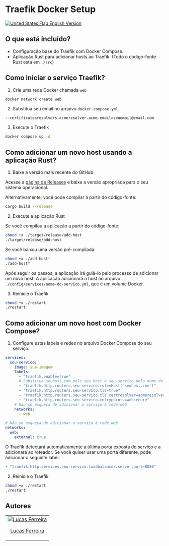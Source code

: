 # Traefik Docker Setup

[<img src="https://flagcdn.com/w20/us.png" alt="United States Flag"> English Version](./README.md)

## O que está incluído?

- Configuração base do Traefik com Docker Compose.
- Aplicação Rust para adicionar hosts ao Traefik. (Todo o código-fonte Rust está em `./src`)

## Como iniciar o serviço Traefik?

1. Crie uma rede Docker chamada `web`

```bash
docker network create web
```

2. Substitua seu email no arquivo `docker-compose.yml`.

```
--certificatesresolvers.acmeresolver.acme.email=seuemail@email.com
```

3. Execute o Traefik

```bash
docker compose up -d
```

## Como adicionar um novo host usando a aplicação Rust?

1. Baixe a versão mais recente do GitHub

Acesse a [página de Releases](https://github.com/luccasfr/traefik-boilerplate/releases) e baixe a versão apropriada para o seu sistema operacional.

Alternativamente, você pode compilar a partir do código-fonte:

```bash
cargo build --release
```

2. Execute a aplicação Rust

Se você compilou a aplicação a partir do código-fonte:

```bash
chmod +x ./target/release/add-host
./target/release/add-host
```

Se você baixou uma versão pré-compilada:

```bash
chmod +x ./add-host*
./add-host*
```

Após seguir os passos, a aplicação irá guiá-lo pelo processo de adicionar um novo host. A aplicação adicionará o host ao arquivo `./config/services/nome-do-servico.yml`, que é um volume Docker.

3. Reinicie o Traefik

```bash
chmod +x ./restart
./restart
```

## Como adicionar um novo host com Docker Compose?

1. Configure estas labels e redes no arquivo Docker Compose do seu serviço:

```yaml
services:
  seu-servico:
    image: sua-imagem
    labels:
      - "traefik.enable=true"
      # Substitua seuhost.com pelo seu host e seu-servico pelo nome do seu serviço
      - "traefik.http.routers.seu-servico.rule=Host(`seuhost.com`)"
      - "traefik.http.routers.seu-servico.tls=true"
      - "traefik.http.routers.seu-servico.tls.certresolver=acmeresolver"
      - "traefik.http.routers.seu-servico.entrypoints=websecure"
    # Não se esqueça de adicionar o serviço à rede web
    networks:
      - web

# Não se esqueça de adicionar o serviço à rede web
networks:
  web:
    external: true
```

O Traefik detectará automaticamente a última porta exposta do serviço e a adicionará ao roteador. Se você quiser usar uma porta diferente, pode adicionar o seguinte label:

```yaml
- "traefik.http.services.seu-servico.loadbalancer.server.port=8080"
```

2. Reinicie o Traefik

```bash
chmod +x ./restart
./restart
```

## Autores

<table>
  <tbody>
    <tr>
      <td align="center">
        <a href="https://github.com/luccasfr">
          <img src="https://github.com/luccasfr.png?size=100" alt="Lucas Ferreira" />
          <p>Lucas Ferreira</p>
        </a>
      </td>
    </tr>
  </tbody>
</table>
